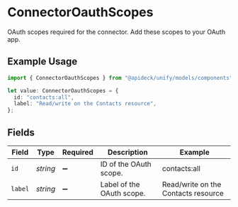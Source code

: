 # ConnectorOauthScopes

OAuth scopes required for the connector. Add these scopes to your OAuth app.

## Example Usage

```typescript
import { ConnectorOauthScopes } from "@apideck/unify/models/components";

let value: ConnectorOauthScopes = {
  id: "contacts:all",
  label: "Read/write on the Contacts resource",
};
```

## Fields

| Field                               | Type                                | Required                            | Description                         | Example                             |
| ----------------------------------- | ----------------------------------- | ----------------------------------- | ----------------------------------- | ----------------------------------- |
| `id`                                | *string*                            | :heavy_minus_sign:                  | ID of the OAuth scope.              | contacts:all                        |
| `label`                             | *string*                            | :heavy_minus_sign:                  | Label of the OAuth scope.           | Read/write on the Contacts resource |